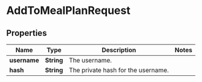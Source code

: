 

# AddToMealPlanRequest


## Properties

| Name | Type | Description | Notes |
|------------ | ------------- | ------------- | -------------|
|**username** | **String** | The username. |  |
|**hash** | **String** | The private hash for the username. |  |




